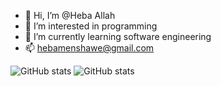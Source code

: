 - 👋 Hi, I’m @Heba Allah
- 👀 I’m interested in programming 
- 🌱 I’m currently learning software engineering 
- 📫 hebamenshawe@gmail.com

![GitHub stats](https://github-readme-stats.vercel.app/api?username=Hebaallah61&theme=codeSTACKr&show_icons=true)
![GitHub stats](https://github-readme-stats.vercel.app/api?username=hebaallah&show_icons=true&theme=radical)

<!---
Hebaallah61/Hebaallah61 is a ✨ special ✨ repository because its `README.md` (this file) appears on your GitHub profile.
You can click the Preview link to take a look at your changes.
--->
